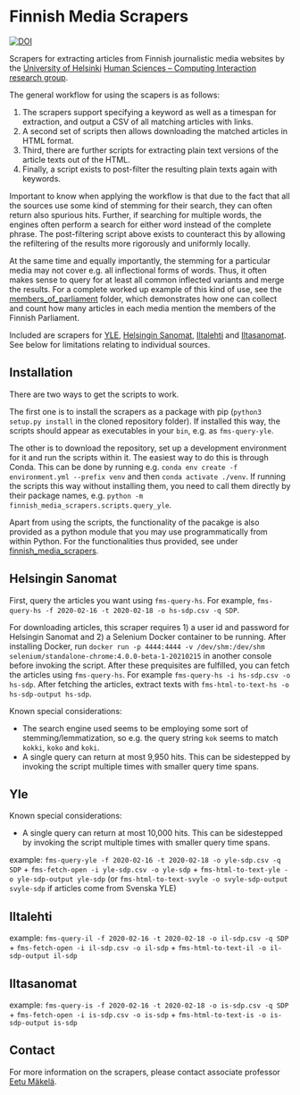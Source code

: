 # Finnish Media Scrapers

[![DOI](https://zenodo.org/badge/335605978.svg)](https://zenodo.org/badge/latestdoi/335605978)

Scrapers for extracting articles from Finnish journalistic media websites by the [University of Helsinki](https://www.helsinki.fi/) [Human Sciences – Computing Interaction research group](https://heldig.fi/hsci/).

The general workflow for using the scapers is as follows:

1.  The scrapers support specifying a keyword as well as a timespan for extraction, and output a CSV of all matching articles with links.
2.  A second set of scripts then allows downloading the matched articles in HTML format.
3.  Third, there are further scripts for extracting plain text versions of the article texts out of the HTML.
4.  Finally, a script exists to post-filter the resulting plain texts again with keywords.

Important to know when applying the workflow is that due to the fact that all the sources use some kind of stemming for their search, they can often return also spurious hits. Further, if searching for multiple words, the engines often perform a search for either word instead of the complete phrase. The post-filtering script above exists to counteract this by allowing the refiltering of the results more rigorously and uniformly locally.

At the same time and equally importantly, the stemming for a particular media may not cover e.g. all inflectional forms of words. Thus, it often makes sense to query for at least all common inflected variants and merge the results. For a complete worked up example of this kind of use, see the [members_of_parliament](https://github.com/hsci-r/finnish-media-scraper/tree/master/members_of_parliament) folder, which demonstrates how one can collect and count how many articles in each media mention the members of the Finnish Parliament.

Included are scrapers for [YLE](https://www.yle.fi/uutiset/), [Helsingin Sanomat](https://www.hs.fi/), [Iltalehti](https://www.iltalehti.fi/) and [Iltasanomat](https://www.is.fi/). See below for limitations relating to individual sources.

## Installation

There are two ways to get the scripts to work.

The first one is to install the scrapers as a package with pip (`python3 setup.py install` in the cloned repository folder). If installed this way, the scripts should appear as executables in your `bin`, e.g. as `fms-query-yle`.

The other is to download the repository, set up a development environment for it and run the scripts within it. The easiest way to do this is through Conda. This can be done by running e.g. `conda env create -f environment.yml --prefix venv` and then `conda activate ./venv`. If running the scripts this way without installing them, you need to call them directly by their package names, e.g. `python -m finnish_media_scrapers.scripts.query_yle`.

Apart from using the scripts, the functionality of the pacakge is also provided as a python module that you may use programmatically from within Python. For the functionalities thus provided, see under [finnish_media_scrapers](finnish_media_scrapers/).

## Helsingin Sanomat

First, query the articles you want using `fms-query-hs`. For example, `fms-query-hs -f 2020-02-16 -t 2020-02-18 -o hs-sdp.csv -q SDP`.

For downloading articles, this scraper requires 1) a user id and password for Helsingin Sanomat and 2) a Selenium Docker container to be running. After installing Docker, run `docker run -p 4444:4444 -v /dev/shm:/dev/shm selenium/standalone-chrome:4.0.0-beta-1-20210215` in another console before invoking the script. After these prequisites are fulfilled, you can fetch the articles using `fms-query-hs`. For example `fms-query-hs -i hs-sdp.csv -o hs-sdp`. After fetching the articles, extract texts with `fms-html-to-text-hs -o hs-sdp-output hs-sdp`.

Known special considerations:

- The search engine used seems to be employing some sort of stemming/lemmatization, so e.g. the query string `kok` seems to match `kokki`, `koko` and `koki`.
- A single query can return at most 9,950 hits. This can be sidestepped by invoking the script multiple times with smaller query time spans.

## Yle

Known special considerations:

- A single query can return at most 10,000 hits. This can be sidestepped by invoking the script multiple times with smaller query time spans.

example: `fms-query-yle -f 2020-02-16 -t 2020-02-18 -o yle-sdp.csv -q SDP` + `fms-fetch-open -i yle-sdp.csv -o yle-sdp` + `fms-html-to-text-yle -o yle-sdp-output yle-sdp` (or `fms-html-to-text-svyle -o svyle-sdp-output svyle-sdp` if articles come from Svenska YLE)

## Iltalehti

example: `fms-query-il -f 2020-02-16 -t 2020-02-18 -o il-sdp.csv -q SDP` + `fms-fetch-open -i il-sdp.csv -o il-sdp` + `fms-html-to-text-il -o il-sdp-output il-sdp`

## Iltasanomat

example: `fms-query-is -f 2020-02-16 -t 2020-02-18 -o is-sdp.csv -q SDP` + `fms-fetch-open -i is-sdp.csv -o is-sdp` + `fms-html-to-text-is -o is-sdp-output is-sdp`

## Contact

For more information on the scrapers, please contact associate professor [Eetu Mäkelä](http://iki.fi/eetu.makela).
